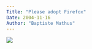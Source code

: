 ```yaml
---
Title: "Please adopt Firefox"
Date: 2004-11-16
Author: "Baptiste Mathus"
---
```




[![](http://sosordinet.free.fr/adoptfirefox.jpg)](http://standblog.org/blog/2004/11/16/93113805-manga-marketing "Via le StandBlog")

